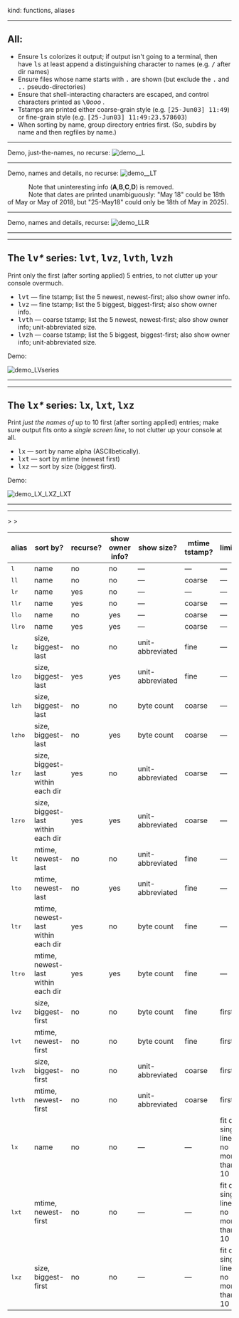 kind: functions, aliases
<hr/>


<h2>All:</h2>
<ul>
  <li>Ensure <tt>ls</tt> colorizes it output; if output isn't going to a terminal, then have <tt>ls</tt> at least append a distinguishing character to names (e.g. <tt>/</tt> after dir names)</li>
  <li>Ensure files whose name starts with <tt>.</tt> are shown (but exclude the <tt>.</tt> and <tt>..</tt> pseudo-directories) </li>
  <li>Ensure that shell-interacting characters are escaped, and control characters printed as <tt>\0</tt><i>ooo</i> . </li>
  <li>Tstamps are printed either coarse-grain style (e.g. <tt>[25-Jun03] 11:49</tt>) or fine-grain style (e.g. <tt>[25-Jun03] 11:49:23.578603</tt>)</li>
  <li>When sorting by name, group directory entries first.  (So, subdirs by name and then regfiles by name.)</li>
</ul>




<hr/>

Demo, just-the-names, no recurse:
![demo__L](https://github.com/user-attachments/assets/9dfe133b-3861-4e5f-9d7e-1f65fc1a52f6)

<hr/>

Demo, names and details, no recurse:
![demo__LT](https://github.com/user-attachments/assets/dbaba505-604b-4f75-a8ea-4f28929a7d21)

 <div class="sidebar">
&nbsp;&nbsp;&nbsp;&nbsp;&nbsp;&nbsp;&nbsp;&nbsp;&nbsp;&nbsp;&nbsp;&nbsp;Note that uninteresting info (<b>A</b>,<b>B</b>,<b>C</b>,<b>D</b>) is removed.<br/>
&nbsp;&nbsp;&nbsp;&nbsp;&nbsp;&nbsp;&nbsp;&nbsp;&nbsp;&nbsp;&nbsp;&nbsp;Note that dates are printed unambiguously: "May 18" could be 18th of May or May of 2018, but "25-May18" could only be 18th of May in 2025).
</div>
  
<hr/>

Demo, names and details, recurse:
![demo_LLR](https://github.com/user-attachments/assets/3a214e57-4250-4095-993f-49c8075b7984)


<hr/><hr/>
<h2>The <tt>lv</tt><i>*</i> series: <tt>lvt</tt>, <tt>lvz</tt>, <tt>lvth</tt>, <tt>lvzh</tt> </h2>
Print only the first (after sorting applied) 5 entries, to not clutter up your console overmuch.
<ul>
  <li><tt>lvt</tt>&nbsp;&mdash;&nbsp;fine tstamp; list the 5 newest, newest-first; also show owner info.</li>  
  <li><tt>lvz</tt>&nbsp;&mdash;&nbsp;fine tstamp; list the 5 biggest, biggest-first; also show owner info.</li>
  <li><tt>lvth</tt>&nbsp;&mdash;&nbsp;coarse tstamp; list the 5 newest, newest-first; also show owner info; unit-abbreviated size.</li>
  <li><tt>lvzh</tt>&nbsp;&mdash;&nbsp;coarse tstamp; list the 5 biggest, biggest-first; also show owner info; unit-abbreviated size.</li>
</ul>
Demo:

![demo_LVseries](https://github.com/user-attachments/assets/5fc4db11-e768-4381-ac6d-1f869c8f82e6)


<hr/><hr/>
<h2>The <tt>lx</tt><i>*</i> series: <tt>lx</tt>, <tt>lxt</tt>, <tt>lxz</tt></h2>
Print <i>just the names of</i> up to 10 first (after sorting applied) entries; make sure output fits onto a <i>single screen line</i>, to not clutter up your console at all.
<ul>
  <li><tt>lx</tt>&nbsp;&mdash;&nbsp;sort by name alpha (ASCIIbetically).</li>  
  <li><tt>lxt</tt>&nbsp;&mdash;&nbsp;sort by mtime (newest first)</li>
  <li><tt>lxz</tt>&nbsp;&mdash;&nbsp;sort by size (biggest first).</li>
</ul>
Demo:

![demo_LX_LXZ_LXT](https://github.com/user-attachments/assets/45e9038a-64ba-45b3-96cb-186b9bcd2fff)


<hr/>
<hr/>

<table>
    <thead>
        <th>alias</th><th>sort by?</th><th>recurse?</th><th>show owner info?</th><th>show size?</th><th>mtime tstamp?</th><th>limits?</th>
   </thead>
  <tbody>
<tr><td><tt>l</tt></td><td>name</td><td>no</td><td>no</td><td>&mdash;</td><td>&mdash;</td><td>&mdash;</td></tr>
<tr><td><tt>ll</tt></td><td>name</td><td>no</td><td>no</td><td>&mdash;</td><td>coarse</td><td>&mdash;</td></tr>
    <!--            -->
<tr><td><tt>lr</tt></td><td>name</td><td>yes</td><td>no</td><td>&mdash;</td><td>&mdash;</td><td>&mdash;</td></tr>
<tr><td><tt>llr</tt></td><td>name</td><td>yes</td><td>no</td><td>&mdash;</td><td>coarse</td><td>&mdash;</td></tr>
<!--            -->
<tr><td><tt>llo</tt></td><td>name</td><td>no</td><td>yes</td><td>&mdash;</td><td>coarse</td><td>&mdash;</td></tr>
<tr><td><tt>llro</tt></td><td>name</td><td>yes</td><td>yes</td><td>&mdash;</td><td>coarse</td><td>&mdash;</td></tr>
    <!--            -->

<tr><td><tt>lz</tt></td><td>size, biggest-last</td><td>no</td><td>no</td><td>unit-abbreviated</td><td>fine</td><td>&mdash;</td></tr>
<tr><td><tt>lzo</tt></td><td>size, biggest-last</td><td>yes</td><td>yes</td><td>unit-abbreviated</td><td>fine</td><td>&mdash;</td></tr>
    <!--            -->
<tr><td><tt>lzh</tt></td><td>size, biggest-last</td><td>no</td><td>no</td><td>byte count</td><td>coarse</td><td>&mdash;</td></tr>
<tr><td><tt>lzho</tt></td><td>size, biggest-last</td><td>no</td><td>yes</td><td>byte count</td><td>coarse</td><td>&mdash;</td></tr>
    <!--            -->
<tr><td><tt>lzr</tt></td><td>size, biggest-last within each dir</td><td>yes</td><td>no</td><td>unit-abbreviated</td><td>coarse</td><td>&mdash;</td></tr>
<tr><td><tt>lzro</tt></td><td>size, biggest-last within each dir</td><td>yes</td><td>yes</td><td>unit-abbreviated</td><td>coarse</td><td>&mdash;</td></tr>
    <!--            -->
<tr><td><tt>lt</tt></td><td>mtime, newest-last</td><td>no</td><td>no</td><td>unit-abbreviated</td><td>fine</td><td>&mdash;</td></tr>
<tr><td><tt>lto</tt></td><td>mtime, newest-last</td><td>no</td><td>yes</td><td>unit-abbreviated</td><td>fine</td><td>&mdash;</td></tr>
    <!--            -->
<tr><td><tt>ltr</tt></td><td>mtime, newest-last within each dir</td><td>yes</td><td>no</td><td>byte count</td><td>fine</td><td>&mdash;</td></tr>
<tr><td><tt>ltro</tt></td><td>mtime, newest-last within each dir</td><td>yes</td><td>yes</td><td>byte count</td><td>fine</td><td>&mdash;</td></tr>
<!--            -->
<tr><td><tt>lvz</tt></td><td>size, biggest-first</td><td>no</td><td>no</td><td>byte count</td><td>fine</td><td>first 5</td></tr>
<tr><td><tt>lvt</tt></td><td>mtime, newest-first</td><td>no</td><td>no</td><td>byte count</td><td>fine</td><td>first 5</td></tr>>
<tr><td><tt>lvzh</tt></td><td>size, biggest-first</td><td>no</td><td>no</td><td>unit-abbreviated</td><td>coarse</td><td>first 5</td></tr>
<tr><td><tt>lvth</tt></td><td>mtime, newest-first</td><td>no</td><td>no</td><td>unit-abbreviated</td><td>coarse</td><td>first 5</td></tr>>
<!--            -->
<tr><td><tt>lx</tt></td><td>name</td><td>no</td><td>no</td><td>&mdash;</td><td>&mdash;</td><td>fit on single line; no more than 10</td></tr>
<tr><td><tt>lxt</tt></td><td>mtime, newest-first</td><td>no</td><td>no</td><td>&mdash;</td><td>&mdash;</td><td>fit on single line; no more than 10</td></tr>
<tr><td><tt>lxz</tt></td><td>size, biggest-first</td><td>no</td><td>no</td><td>&mdash;</td><td>&mdash;</td><td>fit on single line; no more than 10</td></tr>
  </tbody>
</table>
